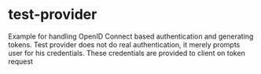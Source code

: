 # test-provider
Example for handling OpenID Connect based authentication and generating tokens. Test provider does not do real authentication, it merely prompts user for his credentials. These credentials are provided to client on token request